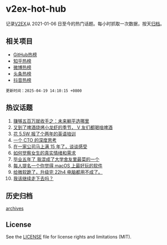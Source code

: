 # v2ex-hot-hub

 记录[V2EX](https://www.v2ex.com/)从 2021-01-06 日至今的热门话题。每小时抓取一次数据，按天[归档](archives)。
 
 ## 相关项目

- [GitHub热榜](https://github.com/it985/github-hot-hub)
- [知乎热榜](https://github.com/it985/zhihu-hot-hub)
- [微博热榜](https://github.com/it985/weibo-hot-hub)
- [头条热榜](https://github.com/it985/toutiao-hot-hub)
- [抖音热榜](https://github.com/it985/douyin-hot-hub)


 `更新时间：2025-04-19 14:10:15 +0800`

## 热议话题

1. [赚够五百万就收手之：未来躺平选哪里](https://www.v2ex.com/t/1126517)
1. [又到了啤酒烧烤小龙虾的季节， V 友们都喝啥啤酒](https://www.v2ex.com/t/1126488)
1. [花 5.5W 报了个两年的英语培训](https://www.v2ex.com/t/1126622)
1. [一个 CTO 的深度思考](https://www.v2ex.com/t/1126590)
1. [在一家公司马上满 15 年了，谈谈感受](https://www.v2ex.com/t/1126476)
1. [如何觉察女生的真实情绪和需求](https://www.v2ex.com/t/1126510)
1. [毕业五年了 我混成了大学舍友里最菜的一个](https://www.v2ex.com/t/1126609)
1. [每人提名一个你觉得 macOS 上最好玩的软件](https://www.v2ex.com/t/1126467)
1. [给微软跪了，升级完 22h4 电脑都用不成了。](https://www.v2ex.com/t/1126538)
1. [我该继续走下去吗？](https://www.v2ex.com/t/1126536)

## 历史归档

[archives](archives)

## License

See the [LICENSE](LICENSE) file for license rights and limitations (MIT).
